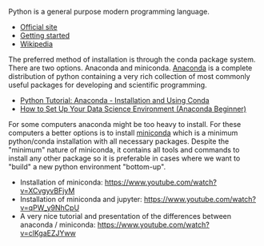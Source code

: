 
Python is a general purpose modern programming language. 

* [Official site](https://www.python.org/)
* [Getting started](https://www.python.org/about/gettingstarted/)
* [Wikipedia](https://en.wikipedia.org/wiki/Python_%28programming_language%29)

The preferred method of installation is through the conda package system. There are two options. Anaconda and miniconda. [Anaconda](https://www.anaconda.com/) is a complete distribution of python containing a very rich collection of most commonly useful packages for developing and scientific programming. 

* [Python Tutorial: Anaconda - Installation and Using Conda](https://www.youtube.com/watch?v=YJC6ldI3hWk)
* [How to Set Up Your Data Science Environment (Anaconda Beginner)](https://www.youtube.com/watch?v=C4OPn58BLaU)

For some computers anaconda might be too heavy to install. For these computers a better options is to install [miniconda](https://docs.conda.io/en/latest/miniconda.html) which is a minimum python/conda installation with all necessary packages. Despite the "minimum" nature of miniconda, it contains all tools and commands to install any other package so it is preferable in cases where we want to "build" a new python environment "bottom-up".

* Installation of miniconda: https://www.youtube.com/watch?v=XCvgyvBFjyM 
* Installation of miniconda and jupyter: https://www.youtube.com/watch?v=qPW_y9NhCpU  
* A very nice tutorial and presentation of the differences between anaconda / miniconda: https://www.youtube.com/watch?v=clKgaEZJYww 


